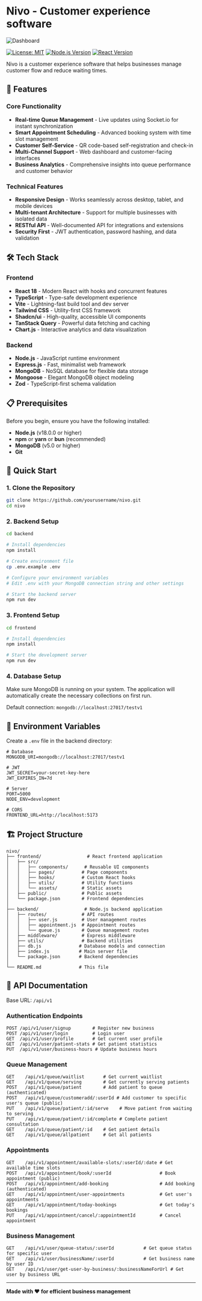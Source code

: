 # Nivo - Customer experience software

![Dashboard](frontend/src/assets/dashboard.png)

[![License: MIT](https://img.shields.io/badge/License-MIT-yellow.svg)](https://opensource.org/licenses/MIT)
[![Node.js Version](https://img.shields.io/badge/node-%3E%3D%2018.0.0-brightgreen)](https://nodejs.org/)
[![React Version](https://img.shields.io/badge/react-%5E18.3.1-blue)](https://reactjs.org/)

Nivo is a customer experience software that helps businesses manage customer flow and reduce waiting times.

## 🚀 Features

### Core Functionality
- **Real-time Queue Management** - Live updates using Socket.io for instant synchronization
- **Smart Appointment Scheduling** - Advanced booking system with time slot management
- **Customer Self-Service** - QR code-based self-registration and check-in
- **Multi-Channel Support** - Web dashboard and customer-facing interfaces
- **Business Analytics** - Comprehensive insights into queue performance and customer behavior

### Technical Features
- **Responsive Design** - Works seamlessly across desktop, tablet, and mobile devices
- **Multi-tenant Architecture** - Support for multiple businesses with isolated data
- **RESTful API** - Well-documented API for integrations and extensions
- **Security First** - JWT authentication, password hashing, and data validation

## 🛠️ Tech Stack

### Frontend
- **React 18** - Modern React with hooks and concurrent features
- **TypeScript** - Type-safe development experience
- **Vite** - Lightning-fast build tool and dev server
- **Tailwind CSS** - Utility-first CSS framework
- **Shadcn/ui** - High-quality, accessible UI components
- **TanStack Query** - Powerful data fetching and caching
- **Chart.js** - Interactive analytics and data visualization

### Backend
- **Node.js** - JavaScript runtime environment
- **Express.js** - Fast, minimalist web framework
- **MongoDB** - NoSQL database for flexible data storage
- **Mongoose** - Elegant MongoDB object modeling
- **Zod** - TypeScript-first schema validation

## 📋 Prerequisites

Before you begin, ensure you have the following installed:

- **Node.js** (v18.0.0 or higher)
- **npm** or **yarn** or **bun** (recommended)
- **MongoDB** (v5.0 or higher)
- **Git**

## 🚀 Quick Start

### 1. Clone the Repository

```bash
git clone https://github.com/yourusername/nivo.git
cd nivo
```

### 2. Backend Setup

```bash
cd backend

# Install dependencies
npm install

# Create environment file
cp .env.example .env

# Configure your environment variables
# Edit .env with your MongoDB connection string and other settings

# Start the backend server
npm run dev
```

### 3. Frontend Setup

```bash
cd frontend

# Install dependencies
npm install

# Start the development server
npm run dev
```

### 4. Database Setup

Make sure MongoDB is running on your system. The application will automatically create the necessary collections on first run.

Default connection: `mongodb://localhost:27017/testv1`

## 📝 Environment Variables

Create a `.env` file in the backend directory:

```env
# Database
MONGODB_URI=mongodb://localhost:27017/testv1

# JWT
JWT_SECRET=your-secret-key-here
JWT_EXPIRES_IN=7d

# Server
PORT=5000
NODE_ENV=development

# CORS
FRONTEND_URL=http://localhost:5173
```

## 🏗️ Project Structure

```
nivo/
├── frontend/                 # React frontend application
│   ├── src/
│   │   ├── components/      # Reusable UI components
│   │   ├── pages/          # Page components
│   │   ├── hooks/          # Custom React hooks
│   │   ├── utils/          # Utility functions
│   │   └── assets/         # Static assets
│   ├── public/             # Public assets
│   └── package.json        # Frontend dependencies
│
├── backend/                 # Node.js backend application
│   ├── routes/             # API routes
│   │   ├── user.js         # User management routes
│   │   ├── appointment.js  # Appointment routes
│   │   └── queue.js        # Queue management routes
│   ├── middleware/         # Express middleware
│   ├── utils/              # Backend utilities
│   ├── db.js              # Database models and connection
│   ├── index.js           # Main server file
│   └── package.json       # Backend dependencies
│
└── README.md              # This file
```

## 📖 API Documentation

Base URL: `/api/v1`

### Authentication Endpoints

```http
POST /api/v1/user/signup        # Register new business
POST /api/v1/user/login         # Login user
GET  /api/v1/user/profile       # Get current user profile
GET  /api/v1/user/patient-stats # Get patient statistics
PUT  /api/v1/user/business-hours # Update business hours
```

### Queue Management

```http
GET    /api/v1/queue/waitlist       # Get current waitlist
GET    /api/v1/queue/serving        # Get currently serving patients
POST   /api/v1/queue/patient        # Add patient to queue (authenticated)
POST   /api/v1/queue/customeradd/:userId # Add customer to specific user's queue (public)
PUT    /api/v1/queue/patient/:id/serve    # Move patient from waiting to serving
PUT    /api/v1/queue/patient/:id/complete # Complete patient consultation
GET    /api/v1/queue/patient/:id    # Get patient details
GET    /api/v1/queue/allpatient     # Get all patients
```

### Appointments

```http
GET    /api/v1/appointment/available-slots/:userId/:date # Get available time slots
POST   /api/v1/appointment/book/:userId                  # Book appointment (public)
POST   /api/v1/appointment/add-booking                   # Add booking (authenticated)
GET    /api/v1/appointment/user-appointments             # Get user's appointments
GET    /api/v1/appointment/today-bookings                # Get today's bookings
PUT    /api/v1/appointment/cancel/:appointmentId         # Cancel appointment
```

### Business Management

```http
GET    /api/v1/user/queue-status/:userId           # Get queue status for specific user
GET    /api/v1/user/businessName/:userId           # Get business name by user ID
GET    /api/v1/user/get-user-by-business/:businessNameForUrl # Get user by business URL
```

---

**Made with ❤️ for efficient business management**
